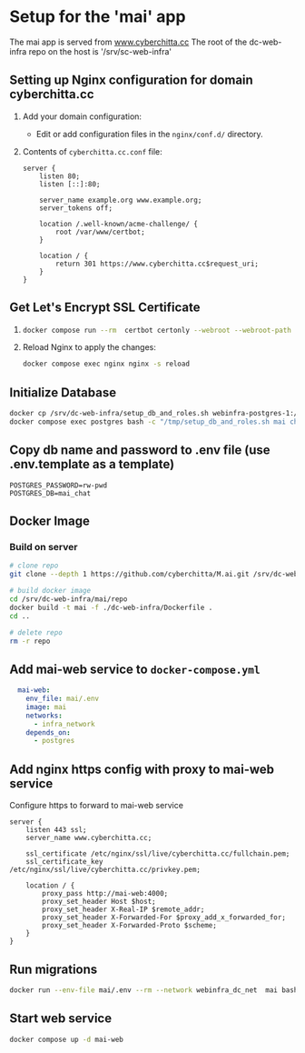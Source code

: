 # Setup for the 'mai' app

The mai app is served from www.cyberchitta.cc
The root of the dc-web-infra repo on the host is '/srv/sc-web-infra'

## Setting up Nginx configuration for domain cyberchitta.cc

1. Add your domain configuration:

   - Edit or add configuration files in the `nginx/conf.d/` directory.

2. Contents of `cyberchitta.cc.conf` file:

   ```nginx
   server {
       listen 80;
       listen [::]:80;

       server_name example.org www.example.org;
       server_tokens off;

       location /.well-known/acme-challenge/ {
           root /var/www/certbot;
       }

       location / {
           return 301 https://www.cyberchitta.cc$request_uri;
       }
   }
   ```

## Get Let's Encrypt SSL Certificate

1. ```sh
   docker compose run --rm  certbot certonly --webroot --webroot-path /var/www/certbot/ -d cyberchitta.cc
   ```

2. Reload Nginx to apply the changes:
   ```sh
   docker compose exec nginx nginx -s reload
   ```
## Initialize Database

```sh
docker cp /srv/dc-web-infra/setup_db_and_roles.sh webinfra-postgres-1:/tmp/setup_db_and_roles.sh
docker compose exec postgres bash -c "/tmp/setup_db_and_roles.sh mai chat 'rw-pwd' 'ro-pwd'"
```

## Copy db name and password to .env file (use .env.template as a template)

```env
POSTGRES_PASSWORD=rw-pwd
POSTGRES_DB=mai_chat
```

## Docker Image

### Build on server

```sh
# clone repo
git clone --depth 1 https://github.com/cyberchitta/M.ai.git /srv/dc-web-infra/mai/repo

# build docker image
cd /srv/dc-web-infra/mai/repo
docker build -t mai -f ./dc-web-infra/Dockerfile .
cd ..

# delete repo
rm -r repo
```

## Add mai-web service to `docker-compose.yml`

```yaml
  mai-web:
    env_file: mai/.env
    image: mai
    networks:
      - infra_network
    depends_on:
      - postgres
```

## Add nginx https config with proxy to mai-web service

Configure https to forward to mai-web service

```nginx
server {
    listen 443 ssl;
    server_name www.cyberchitta.cc;

    ssl_certificate /etc/nginx/ssl/live/cyberchitta.cc/fullchain.pem;
    ssl_certificate_key /etc/nginx/ssl/live/cyberchitta.cc/privkey.pem;

    location / {
        proxy_pass http://mai-web:4000;
        proxy_set_header Host $host;
        proxy_set_header X-Real-IP $remote_addr;
        proxy_set_header X-Forwarded-For $proxy_add_x_forwarded_for;
        proxy_set_header X-Forwarded-Proto $scheme;
    }
}
```

## Run migrations

```sh
docker run --env-file mai/.env --rm --network webinfra_dc_net  mai bash -c "/app/run_migrations.sh"
```

## Start web service

```sh
docker compose up -d mai-web
```
